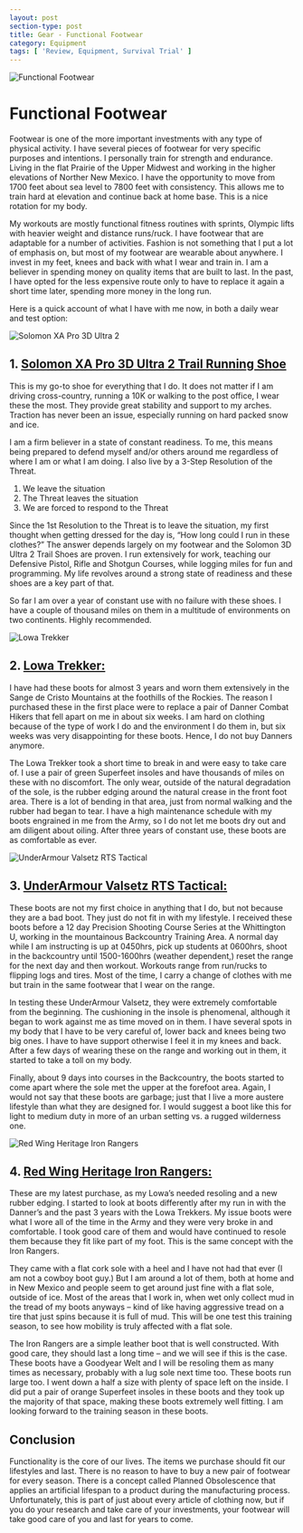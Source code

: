 ```yaml
---
layout: post
section-type: post
title: Gear - Functional Footwear
category: Equipment
tags: [ 'Review, Equipment, Survival Trial' ]
---
```


![Functional Footwear](/img/articles/March/ff1.jpg)

# Functional Footwear

Footwear is one of the more important investments with any type of physical activity.  I have several pieces of footwear for very specific purposes and intentions.  I personally train for strength and endurance. Living in the flat Prairie of the Upper Midwest and working in the higher elevations of Norther New Mexico.  I have the opportunity to move from 1700 feet about sea level to 7800 feet with consistency.  This allows me to train hard at elevation and continue back at home base.  This is a nice rotation for my body.

My workouts are mostly functional fitness routines with sprints, Olympic lifts with heavier weight and distance runs/ruck.  I have footwear that are adaptable for a number of activities.  Fashion is not something that I put a lot of emphasis on, but most of my footwear are wearable about anywhere.  I invest in my feet, knees and back with what I wear and train in.  I am a believer in spending money on quality items that are built to last.  In the past, I have opted for the less expensive route only to have to replace it again a short time later, spending more money in the long run.

Here is a quick account of what I have with me now, in both a daily wear and test option:

![Solomon XA Pro 3D Ultra 2](/img/articles/March/ff2.jpg)

## 1. [Solomon XA Pro 3D Ultra 2 Trail Running Shoe](https://www.rei.com/product/807599/salomon-xa-pro-3d-ultra-2-trail-running-shoes-mens)

This is my go-to shoe for everything that I do.  It does not matter if I am driving cross-country, running a 10K or walking to the post office, I wear these the most.  They provide great stability and support to my arches.  Traction has never been an issue, especially running on hard packed snow and ice.

I am a firm believer in a state of constant readiness.  To me, this means being prepared to defend myself and/or others around me regardless of where I am or what I am doing.  I also live by a 3-Step Resolution of the Threat.

1.	We leave the situation
2.	The Threat leaves the situation
3.	We are forced to respond to the Threat

Since the 1st Resolution to the Threat is to leave the situation, my first thought when getting dressed for the day is, “How long could I run in these clothes?”  The answer depends largely on my footwear and the Solomon 3D Ultra 2 Trail Shoes are proven.  I run extensively for work, teaching our Defensive Pistol, Rifle and Shotgun Courses, while logging miles for fun and programming.  My life revolves around a strong state of readiness and these shoes are a key part of that.  

So far I am over a year of constant use with no failure with these shoes.  I have a couple of thousand miles on them in a multitude of environments on two continents.  Highly recommended.

![Lowa Trekker](/img/articles/March/ff3.jpg)

## 2. [Lowa Trekker:](https://www.lowaboots.com/mens/trekking/trekker?color=Dark%20Brown)

I have had these boots for almost 3 years and worn them extensively in the Sange de Cristo Mountains at the foothills of the Rockies.  The reason I purchased these in the first place were to replace a pair of Danner Combat Hikers that fell apart on me in about six weeks.  I am hard on clothing because of the type of work I do and the environment I do them in, but six weeks was very disappointing for these boots.  Hence, I do not buy Danners anymore.  

The Lowa Trekker took a short time to break in and were easy to take care of.  I use a pair of green Superfeet insoles and have thousands of miles on these with no discomfort.  The only wear, outside of the natural degradation of the sole, is the rubber edging around the natural crease in the front foot area.  There is a lot of bending in that area, just from normal walking and the rubber had began to tear.  I have a high maintenance schedule with my boots engrained in me from the Army, so I do not let me boots dry out and am diligent about oiling.  After three years of constant use, these boots are as comfortable as ever.  

![UnderArmour Valsetz RTS Tactical](/img/articles/March/ff4.jpg)

## 3. [UnderArmour Valsetz RTS Tactical:](https://www.underarmour.com/en-us/ua-valsetz-stealth/pid1250234-220)

These boots are not my first choice in anything that I do, but not because they are a bad boot.  They just do not fit in with my lifestyle.  I received these boots before a 12 day Precision Shooting Course Series at the Whittington U, working in the mountainous Backcountry Training Area.  A normal day while I am instructing is up at 0450hrs, pick up students at 0600hrs, shoot in the backcountry until 1500-1600hrs (weather dependent,) reset the range for the next day and then workout.  Workouts range from run/rucks to flipping logs and tires.  Most of the time, I carry a change of clothes with me but train in the same footwear that I wear on the range.  

In testing these UnderArmour Valsetz, they were extremely comfortable from the beginning.  The cushioning in the insole is phenomenal, although it began to work against me as time moved on in them.  I have several spots in my body that I have to be very careful of, lower back and knees being two big ones.  I have to have support otherwise I feel it in my knees and back.  After a few days of wearing these on the range and working out in them, it started to take a toll on my body.

Finally, about 9 days into courses in the Backcountry, the boots started to come apart where the sole met the upper at the forefoot area.  Again, I would not say that these boots are garbage; just that I live a more austere lifestyle than what they are designed for.  I would suggest a boot like this for light to medium duty in more of an urban setting vs. a rugged wilderness one.

![Red Wing Heritage Iron Rangers](/img/articles/March/ff5.jpg)

## 4. [Red Wing Heritage Iron Rangers:](http://www.redwingheritage.com/us/USD/product/footwear/6-inch-boots/6-amber-8111-08111;pgid=y.9oQI7RkfNSRpvKp1vtKKN10000c4kG0Q8B;sid=VFAIt3dHOBEItyG6Bd9Y02Prz2cRoOxwTUeTgG5Q)

These are my latest purchase, as my Lowa’s needed resoling and a new rubber edging.  I started to look at boots differently after my run in with the Danner’s and the past 3 years with the Lowa Trekkers.  My issue boots were what I wore all of the time in the Army and they were very broke in and comfortable.  I took good care of them and would have continued to resole them because they fit like part of my foot.  This is the same concept with the Iron Rangers.  

They came with a flat cork sole with a heel and I have not had that ever (I am not a cowboy boot guy.)  But I am around a lot of them, both at home and in New Mexico and people seem to get around just fine with a flat sole, outside of ice.  Most of the areas that I work in, when wet only collect mud in the tread of my boots anyways – kind of like having aggressive tread on a tire that just spins because it is full of mud.  This will be one test this training season, to see how mobility is truly affected with a flat sole. 
 
The Iron Rangers are a simple leather boot that is well constructed.  With good care, they should last a long time – and we will see if this is the case.  These boots have a Goodyear Welt and I will be resoling them as many times as necessary, probably with a lug sole next time too.  These boots run large too.  I went down a half a size with plenty of space left on the inside.  I did put a pair of orange Superfeet insoles in these boots and they took up the majority of that space, making these boots extremely well fitting.  I am looking forward to the training season in these boots.  

## Conclusion

Functionality is the core of our lives.  The items we purchase should fit our lifestyles and last.  There is no reason to have to buy a new pair of footwear for every season.  There is a concept called Planned Obsolescence that applies an artificial lifespan to a product during the manufacturing process.  Unfortunately, this is part of just about every article of clothing now, but if you do your research and take care of your investments, your footwear will take good care of you and last for years to come.




